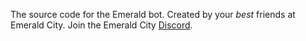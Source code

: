 The source code for the Emerald bot. Created by your *best* friends at Emerald City. Join the Emerald City [Discord](https://discord.gg/emeraldcity).     